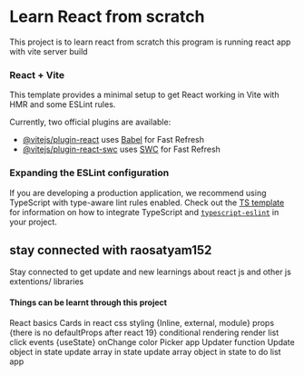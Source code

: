 # Learn React from scratch 
 This project is to learn react from scratch 
 this program is running react app with vite server build 

### React + Vite

This template provides a minimal setup to get React working in Vite with HMR and some ESLint rules.

Currently, two official plugins are available:

- [@vitejs/plugin-react](https://github.com/vitejs/vite-plugin-react/blob/main/packages/plugin-react) uses [Babel](https://babeljs.io/) for Fast Refresh
- [@vitejs/plugin-react-swc](https://github.com/vitejs/vite-plugin-react/blob/main/packages/plugin-react-swc) uses [SWC](https://swc.rs/) for Fast Refresh

### Expanding the ESLint configuration

If you are developing a production application, we recommend using TypeScript with type-aware lint rules enabled. Check out the [TS template](https://github.com/vitejs/vite/tree/main/packages/create-vite/template-react-ts) for information on how to integrate TypeScript and [`typescript-eslint`](https://typescript-eslint.io) in your project.
## stay connected with raosatyam152
Stay connected to get update and new learnings about react js and other js extentions/ libraries 

#### Things can be learnt through this project
React basics 
Cards in react 
css styling {Inline, external, module}
props {there is no defaultProps after react 19}
conditional rendering
render list
click events
{useState}
onChange
color Picker app
Updater function
Update object in state
update array in state
update array object in state
to do list app
